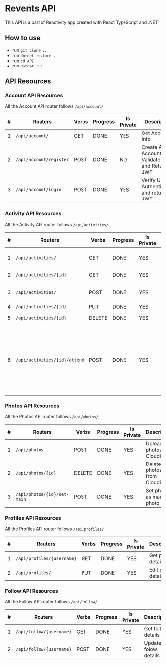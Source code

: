 # Revents API

This API is a part of Reactivity app created with React TypeScript and .NET

## How to use

- run `git clone ...`
- run `dotnet restore .`
- run `cd API`
- run `dotnet run`

## API Resources

### Account API Resources

All the Account API router follows `/api/account/`

| #   | Routers                   | Verbs  | Progress | Is Private | Description                                      |
| --- | ------------------------- | ------ | -------- | ---------- | ------------------------------------------------ |
| 1   | `/api/account/`                | GET    | DONE     | YES        | Get Account Info |
| 2   | `/api/account/register`                | POST   | DONE     | NO         | Create An Account and Validate Fields and Return JWT |
| 3   | `/api/account/login`          | POST   | DONE     | YES         | Verify User Authentication and return JWT |

### Activity API Resources

All the Activity API router follows `/api/activities/`

| #   | Routers                   | Verbs  | Progress | Is Private | Description                                      |
| --- | ------------------------- | ------ | -------- | ---------- | ------------------------------------------------ |
| 1   | `/api/activities/`                | GET    | DONE     | YES        | Get Activities Info |
| 2   | `/api/activities/{id}`                | GET   | DONE     | YES         | Get an Activity |
| 3   | `/api/activities/`          | POST   | DONE     | YES         | Create a new Activity |
| 4   | `/api/activities/{id}` | PUT   | DONE     | YES         | Edit Activity |
| 5   | `/api/activities/{id}` | DELETE  | DONE     | YES         | Delete Activity |
| 6   | `/api/activities/{id}/attend` | POST  | DONE     | YES         | Attend Activity if not Host, Remove attendance if attending as attendee, Cancel Activity as host |
### Photos API Resources

All the Photos API router follows `/api/photos/`

| #   | Routers                   | Verbs  | Progress | Is Private | Description                                      |
| --- | ------------------------- | ------ | -------- | ---------- | ------------------------------------------------ |
| 1   | `/api/photos`| POST    | DONE     | YES        | Upload photos to Cloudinary |
| 2   | `/api/photos/{id}`| DELETE   | DONE     | YES         | Delete photos from Cloudinary |
| 3   | `/api/photos/{id}/set-main`| POST   | DONE     | YES         | Set photo as main photo |
### Profiles API Resources

All the Profiles API router follows `/api/profiles/`

| #   | Routers                   | Verbs  | Progress | Is Private | Description                                      |
| --- | ------------------------- | ------ | -------- | ---------- | ------------------------------------------------ |
| 1   | `/api/profiles/{username}`| GET    | DONE     | YES        | Get profile details |
| 2   | `/api/profiles/`| PUT    | DONE     | YES        | Edit profile details |
### Follow API Resources

All the Follow API router follows `/api/follow/`

| #   | Routers                   | Verbs  | Progress | Is Private | Description                                      |
| --- | ------------------------- | ------ | -------- | ---------- | ------------------------------------------------ |
| 1   | `/api/follow/{username}`| GET    | DONE     | YES        | Get follow details |
| 2   | `/api/follow/{username}`| POST    | DONE     | YES        | Update the folow details |
